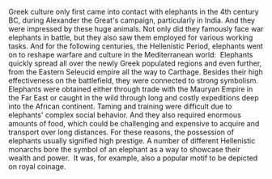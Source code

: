 Greek culture only first came into contact with elephants in the 4th century BC, during Alexander the Great's campaign, particularly in India. And they were impressed by these huge animals. Not only did they famously face war elephants in battle, but they also saw them employed for various working tasks.
And for the following centuries, the Hellenistic Period, elephants went on to reshape warfare and culture in the Mediterranean world: 
Elephants quickly spread all over the newly Greek populated regions and even further, from the Eastern Seleucid empire all the way to Carthage. Besides their high effectiveness on the battlefield, they were connected to strong symbolism.
Elephants were obtained either through trade with the Mauryan Empire in the Far East or caught in the wild through long and costly expeditions deep into the African continent.
Taming and training were difficult due to elephants' complex social behavior. And they also required enormous amounts of food, which could be challenging and expensive to acquire and transport over long distances. 
For these reasons, the possession of elephants usually signified high prestige. A number of different Hellenistic 
monarchs bore the symbol of an elephant as a way to showcase their wealth and power. 
It was, for example, also a popular motif to be depicted on royal coinage.
